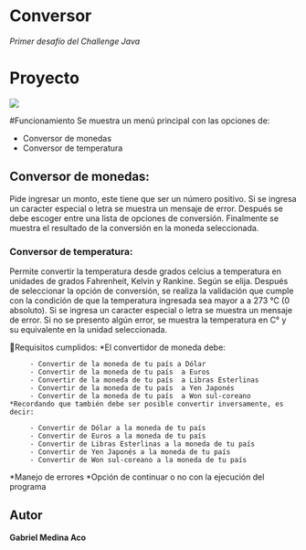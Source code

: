 # **Conversor**
*Primer desafío del Challenge Java*
# Proyecto
![](https://github.com/GabrielMedinaAco/Conversor/blob/eb182f269edde52fd3200878feec3a42af821435/Conversor.gif)

#Funcionamiento
Se muestra un menú principal con las opciones de:
- Conversor de monedas
- Conversor de temperatura

## Conversor de monedas:

Pide ingresar un monto, este tiene que ser un número positivo. Si se ingresa un caracter especial o letra se muestra un mensaje de error. 
Después se debe escoger entre una lista de opciones de conversión. Finalmente se muestra el resultado de la conversión en la moneda seleccionada.

### Conversor de temperatura:
Permite convertir la temperatura desde grados celcius a temperatura en unidades de grados Fahrenheit, Kelvin  y Rankine. Según se elija.
Después de seleccionar la opción de conversión, se realiza la validación que cumple con la condición de que la temperatura ingresada sea mayor a a 273 °C (0 absoluto). Si se ingresa un caracter especial o letra se muestra un mensaje de error.
Si no se presento algún error, se muestra la temperatura en C° y su equivalente en la unidad seleccionada.



🔑Requisitos cumplidos:
    *El convertidor de moneda debe:

         - Convertir de la moneda de tu país a Dólar
         - Convertir de la moneda de tu país  a Euros
         - Convertir de la moneda de tu país  a Libras Esterlinas
         - Convertir de la moneda de tu país  a Yen Japonés
         - Convertir de la moneda de tu país  a Won sul-coreano
    *Recordando que también debe ser posible convertir inversamente, es decir:

         - Convertir de Dólar a la moneda de tu país
         - Convertir de Euros a la moneda de tu país
         - Convertir de Libras Esterlinas a la moneda de tu país
         - Convertir de Yen Japonés a la moneda de tu país
         - Convertir de Won sul-coreano a la moneda de tu país

   *Manejo de errores
   *Opción de continuar o no con la ejecución del programa




## Autor
**Gabriel Medina Aco**
